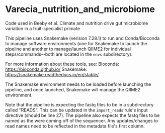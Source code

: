 # Varecia_nutrition_and_microbiome

Code used in Beeby et al. Climate and nutrition drive gut microbiome variation in a fruit-specialist primate

This pipeline uses Snakemake (verision 7.28.1) to run and Conda/Bioconda to manage software environments (one for Snakemake to launch the pipeline and another to manage/launch QIIME2 for individual steps/commands--both are located in the ```envs``` subdirectory).

For more information about these tools, see:
Bioconda: https://bioconda.github.io/
Snakemake: https://snakemake.readthedocs.io/en/stable/

The Snakemake environment needs to be loaded before launching the pipeline, and once launched, Snakemake will manage the QIIME2 environment.

Note that the pipeline is expecting the fastq files to be in a subdirectory called "READS". This can be updated in the ```import_reads``` rule's input directive (should be line 27). The pipeline also expects the fastq files to be named as the were coming off of the sequencer. Any updates/changes to read names need to be reflected in the metadata file's first column.